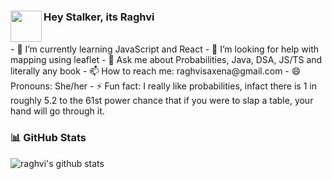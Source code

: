 ### <img align='left' src="https://media.giphy.com/media/mTs11L9uuyGiI/giphy.gif" width="50">Hey Stalker, its Raghvi
<br/>
- 🌱 I’m currently learning JavaScript and React
- 🤔 I’m looking for help with mapping using leaflet
- 💬 Ask me about Probabilities, Java, DSA, JS/TS and literally any book 
- 📫 How to reach me: raghvisaxena@gmail.com
- 😄 Pronouns: She/her
- ⚡ Fun fact: I really like probabilities, infact there is 1 in roughly 5.2 to the 61st power chance that if you were to slap a table, your hand will go through it. 

<br/>

### 📊 GitHub Stats 
  <img align="center" src="https://github-readme-stats.vercel.app/api?username=raghvis&hide_border=true&show_icons=true&include_all_commits=true&theme=dark" alt="raghvi's github stats"/>
